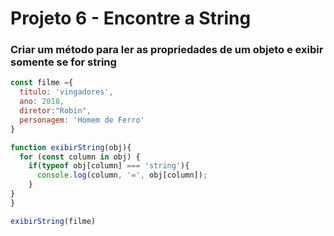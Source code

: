 # Projeto 6 - Encontre a String

### Criar um método para ler as propriedades de um objeto e exibir somente se for string

```jsx
const filme ={
  titulo: 'vingadores',
  ano: 2018,
  diretor:"Robin",
  personagem: 'Homem de Ferro'
}

function exibirString(obj){
  for (const column in obj) {
    if(typeof obj[column] === 'string'){
      console.log(column, '=', obj[column]);
    }
}
}

exibirString(filme)
```